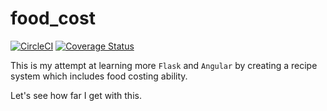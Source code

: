 # food_cost

[![CircleCI](https://circleci.com/gh/erikdeirdre/food_cost.svg?style=svg)](https://circleci.com/gh/erikdeirdre/food_cost)
[![Coverage Status](https://coveralls.io/repos/github/erikdeirdre/food_cost/badge.svg)](https://coveralls.io/github/erikdeirdre/food_cost)


This is my attempt at learning more `Flask` and `Angular` by creating a recipe system which includes food costing ability. 

Let's see how far I get with this.
